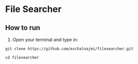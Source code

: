 # File Searcher

## How to run

1. Open your terminal and type in:
```
git clone https://github.com/eschalnajmi/filesearcher.git
```
```
cd filesearcher
```
